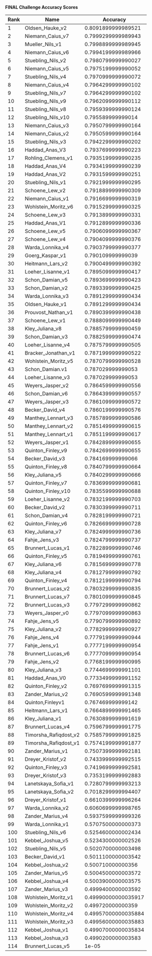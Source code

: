 **FINAL Challenge Accuracy Scores**



|Rank|Name|Accuracy|
|----|-----|---|
|1|Oldsen_Hauke_v2|0.8091899999989521|
|2|Niemann_Caius_v7|0.7999299999989943|
|3|Mueller_Nils_v1|0.7998899999989945|
|4|Niemann_Caius_v6|0.7994199999989966|
|5|Stuebling_Nils_v2|0.7980799999990027|
|6|Niemann_Caius_v5|0.7975199999990052|
|7|Stuebling_Nils_v4|0.7970999999990072|
|8|Niemann_Caius_v4|0.7964299999990102|
|9|Stuebling_Nils_v7|0.7964299999990102|
|10|Stuebling_Nils_v9|0.7962099999990112|
|11|Stuebling_Nils_v8|0.7959399999990124|
|12|Stuebling_Nils_v10|0.795589999999014|
|13|Niemann_Caius_v3|0.7950799999990164|
|14|Niemann_Caius_v2|0.7950599999990164|
|15|Stuebling_Nils_v3|0.7942299999990202|
|16|Haddad_Anas_V3|0.7937699999990223|
|17|Rohling_Clemens_v1|0.7935199999990235|
|18|Haddad_Anas_V4|0.7934199999990239|
|19|Haddad_Anas_V2|0.7931599999990251|
|20|Stuebling_Nils_v1|0.7921999999990295|
|21|Schoene_Lew_v2|0.7918899999990309|
|22|Niemann_Caius_v1|0.7916699999990319|
|23|Wohlstein_Moritz_v6|0.7915299999990325|
|24|Schoene_Lew_v3|0.7913899999990331|
|25|Haddad_Anas_V1|0.7912899999990336|
|26|Schoene_Lew_v5|0.7906099999990367|
|27|Schoene_Lew_v4|0.7904099999990376|
|28|Warda_Lonnika_v4|0.7903799999990377|
|29|Goerg_Kaspar_v1|0.790109999999039|
|30|Heitmann_Lars_v2|0.7900499999990392|
|31|Loeher_Lisanne_v1|0.7895099999990417|
|32|Schon_Damian_v5|0.7893699999990423|
|33|Schon_Damian_v2|0.7893399999990425|
|34|Warda_Lonnika_v3|0.7891299999990434|
|35|Oldsen_Hauke_v1|0.7891299999990434|
|36|Prouvost_Nathan_v1|0.7890399999990438|
|37|Schoene_Lew_v1|0.7888099999990449|
|38|Kley_Juliana_v8|0.7885799999990459|
|39|Schon_Damian_v3|0.7882599999990474|
|40|Loeher_Lisanne_v4|0.7875799999990505|
|41|Bracker_Jonathan_v1|0.7871999999990522|
|42|Wohlstein_Moritz_v5|0.7870799999990528|
|43|Schon_Damian.v1|0.787029999999053|
|44|Loeher_Lisanne_v3|0.787029999999053|
|45|Weyers_Jasper_v2|0.7864599999990556|
|46|Schon_Damian_v6|0.7864399999990557|
|47|Weyers_Jasper_v3|0.7861099999990572|
|48|Becker_David_v4|0.7860199999990576|
|49|Manthey_Lennart_v3|0.7857899999990586|
|50|Manthey_Lennart_v2|0.7851499999990615|
|51|Manthey_Lennart_v1|0.7851199999990617|
|52|Weyers_Jasper_v1|0.7842899999990655|
|53|Quinton_Finley_v9|0.7842699999990655|
|54|Becker_David_v3|0.784169999999066|
|55|Quinton_Finley_v8|0.7840799999990664|
|56|Kley_Juliana_v5|0.7840299999990666|
|57|Quinton_Finley_v7|0.7836999999990681|
|58|Quinton_Finley_v10|0.7835599999990688|
|59|Loeher_Lisanne_v2|0.7832199999990703|
|60|Becker_David_v2|0.7830399999990711|
|61|Schon_Damian_v4|0.7828199999990721|
|62|Quinton_Finley_v6|0.7826699999990728|
|63|Kley_Juliana_v7|0.7824999999990736|
|64|Fahje_Jens_v3|0.7824799999990737|
|65|Brunnert_Lucas_v1|0.7822899999990746|
|66|Quinton_Finley_v5|0.7819499999990761|
|67|Kley_Juliana_v6|0.7815699999990778|
|68|Kley_Juliana_v4|0.7812799999990792|
|69|Quinton_Finley_v4|0.7812199999990794|
|70|Brunnert_Lucas_v2|0.7803299999990835|
|71|Brunnert_Lucas_v7|0.7801099999990845|
|72|Brunnert_Lucas_v3|0.7797299999990862|
|73|Weyers_Jasper_v0|0.7797099999990863|
|74|Fahje_Jens_v5|0.7790799999990892|
|75|Kley_Juliana_v2|0.7782999999990927|
|76|Fahje_Jens_v4|0.7779199999990944|
|77|Fahje_Jens_v1|0.7777199999990954|
|78|Brunnert_Lucas_v6|0.7777099999990954|
|79|Fahje_Jens_v2|0.7768199999990995|
|80|Kley_Juliana_v3|0.7744699999991101|
|81|Haddad_Anas_V0|0.7733499999991152|
|82|Quinton_Finley_v2|0.7697699999991315|
|83|Zander_Marius_v2|0.7690599999991348|
|84|Quinton,Finleyv1|0.767469999999142|
|85|Heitmann_Lars_v1|0.7664899999991465|
|86|Kley_Juliana_v1|0.7630899999991619|
|87|Brunnert_Lucas_v4|0.7596799999991775|
|88|Timorsha_Rafiqdost_v2|0.7585799999991825|
|89|Timorsha_Rafiqdost_v1|0.7574199999991877|
|90|Zander_Marius_v1|0.7507399999992181|
|91|Dreyer_Kristof_v2|0.7433999999992515|
|92|Quinton_Finley_v3|0.7419699999992581|
|93|Dreyer_Kristof_v3|0.7353199999992883|
|94|Lanetskaya_Sofia_v1|0.7280799999993213|
|95|Lanetskaya_Sofia_v2|0.7018299999994407|
|96|Dreyer_Kristof_v1|0.6610399999996264|
|97|Warda_Lonnika_v2|0.6060699999998765|
|98|Zander_Marius_v4|0.5937599999999326|
|99|Warda_Lonnika_v1|0.5707500000000373|
|100|Stuebling_Nils_v6|0.5254600000002434|
|101|Kebbel_Joshua_v5|0.5234300000002526|
|102|Stuebling_Nils_v5|0.5020700000003498|
|103|Becker_David_v1|0.5011100000003542|
|104|Kebbel_Joshua_v2|0.500710000000356|
|105|Zander_Marius_v5|0.5004500000003572|
|106|Kebbel_Joshua_v4|0.5003900000003575|
|107|Zander_Marius_v3|0.4999400000003592|
|108|Wohlstein_Moritz_v1|0.49990000000035917|
|109|Wohlstein_Moritz_v2|0.499720000000359|
|110|Wohlstein_Moritz_v4|0.49957000000035884|
|111|Wohlstein_Moritz_v3|0.49956000000035883|
|112|Kebbel_Joshua_v1|0.49907000000035834|
|113|Kebbel_Joshua_v3|0.4990200000003583|
|114|Brunnert_Lucas_v5|1e-05|
